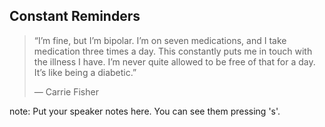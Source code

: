 ##  Constant Reminders

> “I’m fine, but I’m bipolar. I’m on seven medications, and I take
> medication three times a day. This constantly puts me in touch with
> the illness I have. I’m never quite allowed to be free of that for a
> day. It’s like being a diabetic.”
>
> &mdash; Carrie Fisher


note:
    Put your speaker notes here.
    You can see them pressing 's'.
